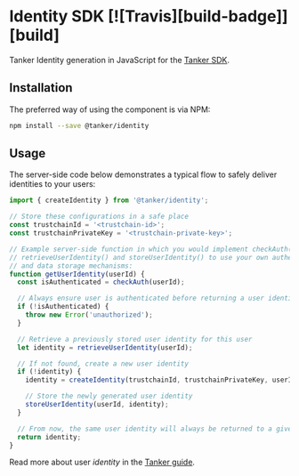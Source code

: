 # Identity SDK [![Travis][build-badge]][build]

Tanker Identity generation in JavaScript for the [Tanker SDK](https://tanker.io/docs/latest).

## Installation

The preferred way of using the component is via NPM:

```bash
npm install --save @tanker/identity
```

## Usage

The server-side code below demonstrates a typical flow to safely deliver identities to your users:

```javascript
import { createIdentity } from '@tanker/identity';

// Store these configurations in a safe place
const trustchainId = '<trustchain-id>';
const trustchainPrivateKey = '<trustchain-private-key>';

// Example server-side function in which you would implement checkAuth(),
// retrieveUserIdentity() and storeUserIdentity() to use your own authentication
// and data storage mechanisms:
function getUserIdentity(userId) {
  const isAuthenticated = checkAuth(userId);

  // Always ensure user is authenticated before returning a user identity
  if (!isAuthenticated) {
    throw new Error('unauthorized');
  }

  // Retrieve a previously stored user identity for this user
  let identity = retrieveUserIdentity(userId);

  // If not found, create a new user identity
  if (!identity) {
    identity = createIdentity(trustchainId, trustchainPrivateKey, userId);

    // Store the newly generated user identity
    storeUserIdentity(userId, identity);
  }

  // From now, the same user identity will always be returned to a given user
  return identity;
}
```

Read more about user *identity* in the [Tanker guide](https://tanker.io/docs/latest/guide/server/).
